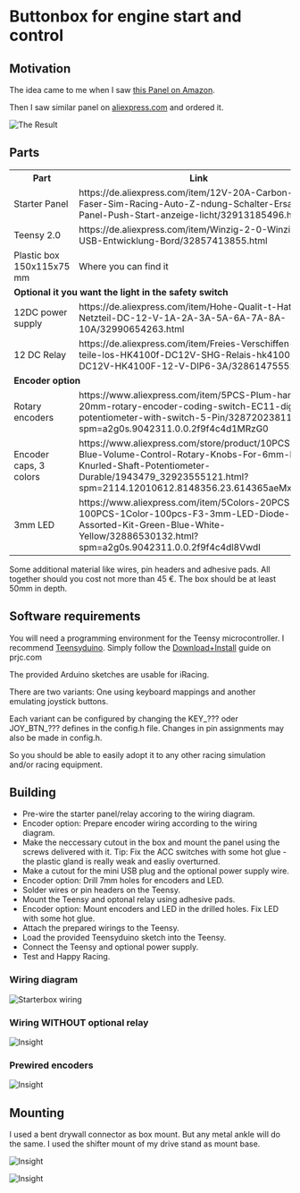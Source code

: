 # Buttonbox for engine start and control

## Motivation

The idea came to me when I saw [this Panel on Amazon](https://www.amazon.de/dp/B01BV9CWW2/?coliid=ILLJIW41VWR2C&colid=2JV752ZE9GTFC&psc=0&ref_=lv_ov_lig_dp_it).

Then I saw similar panel on [aliexpress.com](https://de.aliexpress.com/item/12V-20A-Carbon-Faser-Sim-Racing-Auto-Z-ndung-Schalter-Ersatz-Panel-Push-Start-anzeige-licht/32913185496.html) and ordered it.

![The Result](images/small/BoxDecoratedFinal.jpg)

## Parts

<table>
    <tr>
        <th>Part</th><th>Link</th><th>Price</th>
    </tr>
    <tr>
		<td>Starter Panel</td>
 		<td>https://de.aliexpress.com/item/12V-20A-Carbon-Faser-Sim-Racing-Auto-Z-ndung-Schalter-Ersatz-Panel-Push-Start-anzeige-licht/32913185496.html</td>
		<td>15 &euro;</td>
    </tr>
    <tr>
        <td>Teensy 2.0</td>
        <td>https://de.aliexpress.com/item/Winzig-2-0-Winzig-USB-Entwicklung-Bord/32857413855.html</td>
        <td>7 &euro;</td>
    </tr>
    <tr>
        <td>Plastic box 150x115x75 mm</td>
        <td>Where you can find it</td>
        <td>&lt; 10 &euro;</td>
    </tr>
    <tr><td colspan="3"><strong>Optional it you want the light in the safety switch</strong></td></tr>
    <tr>
        <td>12DC power supply</td>
        <td>https://de.aliexpress.com/item/Hohe-Qualit-t-Hat-Netzteil-DC-12-V-1A-2A-3A-5A-6A-7A-8A-10A/32990654263.html</td>
        <td>2 &euro;</td>
    </tr>
    <tr>
        <td>12 DC Relay</td>
		<td>https://de.aliexpress.com/item/Freies-Verschiffen-10-teile-los-HK4100f-DC12V-SHG-Relais-hk4100F-DC12V-HK4100F-12-V-DIP6-3A/32861475552.html</td>
        <td>3 &euro;</td>
    </tr>
    <tr>
    	<td colspan="3"><strong>Encoder option</strong></td>
    </tr>
    <tr>
    	<td>Rotary encoders</td>
		<td>https://www.aliexpress.com/item/5PCS-Plum-handle-20mm-rotary-encoder-coding-switch-EC11-digital-potentiometer-with-switch-5-Pin/32872023811.html?spm=a2g0s.9042311.0.0.2f9f4c4d1MRzG0</td>
		<td>2 &euro;</td>
    </tr>
    <tr>
    	<td>Encoder caps, 3 colors</td>
		<td>https://www.aliexpress.com/store/product/10PCS-lot-Blue-Volume-Control-Rotary-Knobs-For-6mm-Dia-Knurled-Shaft-Potentiometer-Durable/1943479_32923555121.html?spm=2114.12010612.8148356.23.614365aeMxW6G2</td>
    	<td>3 &euro;</td>
    </tr>
    <tr>
    	<td>3mm LED</td>
    	<td>https://www.aliexpress.com/item/5Colors-20PCS-100PCS-1Color-100pcs-F3-3mm-LED-Diode-Light-Assorted-Kit-Green-Blue-White-Yellow/32886530132.html?spm=a2g0s.9042311.0.0.2f9f4c4dl8VwdI</td>
    	<td>1 &euro;</td>
    </tr>
</table>

Some additional material like wires, pin headers and adhesive pads. All together should you cost not more than 45 €.
The box should be at least 50mm in depth.

## Software requirements

You will need a programming environment for the Teensy microcontroller. I recommend [Teensyduino](https://www.pjrc.com/teensy/teensyduino.html).
Simply follow the [Download+Install](https://www.pjrc.com/teensy/td_download.html) guide on prjc.com

The provided Arduino sketches are usable for iRacing. 

There are two variants: One using keyboard mappings and another emulating joystick buttons. 

Each variant can be configured by changing the KEY\_??? oder JOY\_BTN\_??? defines in the config.h file. Changes in pin assignments may also
be made in config.h.

So you should be able to easily adopt it to any other racing simulation and/or racing equipment.

## Building

* Pre-wire the starter panel/relay accoring to the wiring diagram.
* Encoder option: Prepare encoder wiring according to the wiring diagram.
* Make the neccessary cutout in the box and mount the panel using the screws delivered with it. Tip: Fix the ACC switches with some hot glue - the plastic gland is really weak and easliy overturned.
* Make a cutout for the mini USB plug and the optional power supply wire.
* Encoder option: Drill 7mm holes for encoders and LED.
* Solder wires or pin headers on the Teensy.
* Mount the Teensy and optonal relay using adhesive pads.
* Encoder option: Mount encoders and LED in the drilled holes. Fix LED with some hot glue.
* Attach the prepared wirings to the Teensy.
* Load the provided Teensyduino sketch into the Teensy.
* Connect the Teensy and optional power supply.
* Test and Happy Racing.

### Wiring diagram

![Starterbox wiring](images/WiringDiagram.png)

### Wiring WITHOUT optional relay

![Insight](images/small/BoxInsight.jpg "Insight WITHOUT optional relay")

### Prewired encoders

![Insight](images/small/PrewiredEncoders.jpg "Pre-wired Encoders")

## Mounting

I used a bent drywall connector as box mount. But any metal ankle will do the same. I used the shifter mount of my drive stand as mount base.

![Insight](images/small/BoxMount.jpg)

![Insight](images/small/BoxMounted.jpg)